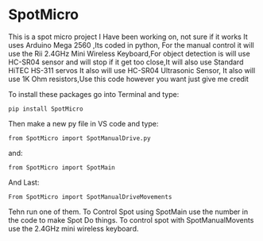# SpotMicro
This is a spot micro project I Have been working on, not sure if it works It uses Arduino Mega 2560 ,Its coded in python, For the manual control it will use the Rii 2.4GHz Mini Wireless Keyboard,For object detection is will use HC-SR04 sensor and will stop if it get too close,It will also use Standard HiTEC HS-311 servos It also will use HC-SR04 Ultrasonic Sensor, It also will use 1K Ohm resistors,Use this code however you want just give me credit 

To install these packages go into Terminal and type:

`pip install SpotMicro`

Then make a new py file in VS code and type:

` from SpotMicro import SpotManualDrive.py `

and:

` from SpotMicro import SpotMain `

And Last:

` From SpotMicro import SpotManualDriveMovements `

Tehn run one of them. To Control Spot using SpotMain use the number in the code to make Spot Do things. To control spot with SpotManualMovents use the 2.4GHz mini wireless keyboard.

